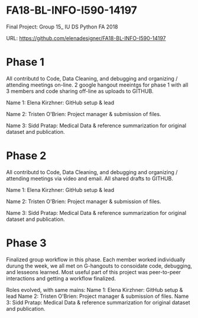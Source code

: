 # FA18-BL-INFO-I590-14197
Final Project: 
Group 15_ IU DS Python FA 2018

URL: https://github.com/elenadesigner/FA18-BL-INFO-I590-14197

# Phase 1

All contributd to Code, Data Cleaning, and debugging and organizing / attending meetings on-line. 
2 google hangout meeintgs for phase 1 with all 3 members and code sharing off-line as uploads to GITHUB.

Name 1: Elena Kirzhner: GitHub setup & lead

Name 2: Tristen O'Brien: Project manager & submission of files. 

Name 3: Sidd Pratap: Medical Data & reference summarization for original dataset and publication.

# Phase 2

All contributd to Code, Data Cleaning, and debugging and organizing / attending meetings via video and email. 
All shared drafts to GITHUB.

Name 1: Elena Kirzhner: GitHub setup & lead

Name 2: Tristen O'Brien: Project manager & submission of files. 

Name 3: Sidd Pratap: Medical Data & reference summarization for original dataset and publication.


# Phase 3
Finalized group workflow in this phase. 
Each member worked individually durung the week, we all met on G-hangouts to consoidate code, debugging, and lesseons learned. Most useful part of this project was peer-to-peer interactions and getting a workflow finalized. 

Roles evolved, with same mains:
Name 1: Elena Kirzhner: GitHub setup & lead
Name 2: Tristen O'Brien: Project manager & submission of files. 
Name 3: Sidd Pratap: Medical Data & reference summarization for original dataset and publication.
